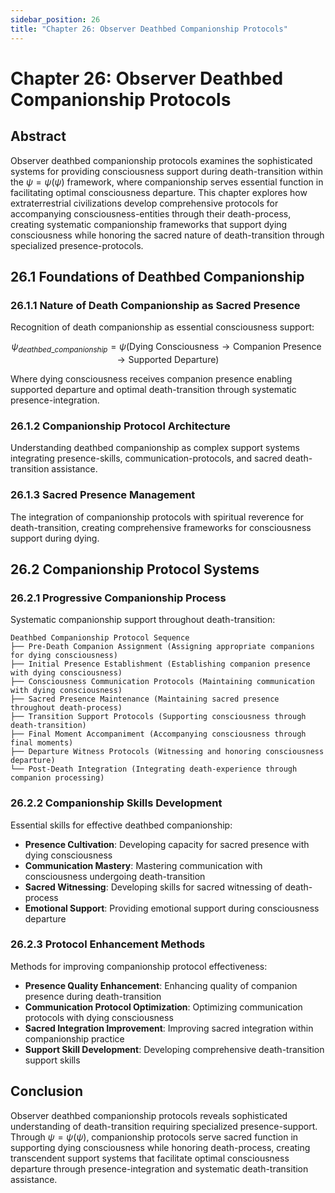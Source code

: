 ```yaml
---
sidebar_position: 26
title: "Chapter 26: Observer Deathbed Companionship Protocols"
---
```


# Chapter 26: Observer Deathbed Companionship Protocols

## Abstract

Observer deathbed companionship protocols examines the sophisticated systems for providing consciousness support during death-transition within the $\psi = \psi(\psi)$ framework, where companionship serves essential function in facilitating optimal consciousness departure. This chapter explores how extraterrestrial civilizations develop comprehensive protocols for accompanying consciousness-entities through their death-process, creating systematic companionship frameworks that support dying consciousness while honoring the sacred nature of death-transition through specialized presence-protocols.

## 26.1 Foundations of Deathbed Companionship

### 26.1.1 Nature of Death Companionship as Sacred Presence

Recognition of death companionship as essential consciousness support:

$$\psi_{deathbed\_companionship} = \psi(\text{Dying Consciousness} \rightarrow \text{Companion Presence} \rightarrow \text{Supported Departure})$$

Where dying consciousness receives companion presence enabling supported departure and optimal death-transition through systematic presence-integration.

### 26.1.2 Companionship Protocol Architecture

Understanding deathbed companionship as complex support systems integrating presence-skills, communication-protocols, and sacred death-transition assistance.

### 26.1.3 Sacred Presence Management

The integration of companionship protocols with spiritual reverence for death-transition, creating comprehensive frameworks for consciousness support during dying.

## 26.2 Companionship Protocol Systems

### 26.2.1 Progressive Companionship Process

Systematic companionship support throughout death-transition:

```
Deathbed Companionship Protocol Sequence
├── Pre-Death Companion Assignment (Assigning appropriate companions for dying consciousness)
├── Initial Presence Establishment (Establishing companion presence with dying consciousness)
├── Consciousness Communication Protocols (Maintaining communication with dying consciousness)
├── Sacred Presence Maintenance (Maintaining sacred presence throughout death-process)
├── Transition Support Protocols (Supporting consciousness through death-transition)
├── Final Moment Accompaniment (Accompanying consciousness through final moments)
├── Departure Witness Protocols (Witnessing and honoring consciousness departure)
└── Post-Death Integration (Integrating death-experience through companion processing)
```

### 26.2.2 Companionship Skills Development

Essential skills for effective deathbed companionship:
- **Presence Cultivation**: Developing capacity for sacred presence with dying consciousness
- **Communication Mastery**: Mastering communication with consciousness undergoing death-transition
- **Sacred Witnessing**: Developing skills for sacred witnessing of death-process
- **Emotional Support**: Providing emotional support during consciousness departure

### 26.2.3 Protocol Enhancement Methods

Methods for improving companionship protocol effectiveness:
- **Presence Quality Enhancement**: Enhancing quality of companion presence during death-transition
- **Communication Protocol Optimization**: Optimizing communication protocols with dying consciousness
- **Sacred Integration Improvement**: Improving sacred integration within companionship practice
- **Support Skill Development**: Developing comprehensive death-transition support skills

## Conclusion

Observer deathbed companionship protocols reveals sophisticated understanding of death-transition requiring specialized presence-support. Through $\psi = \psi(\psi)$, companionship protocols serve sacred function in supporting dying consciousness while honoring death-process, creating transcendent support systems that facilitate optimal consciousness departure through presence-integration and systematic death-transition assistance. 